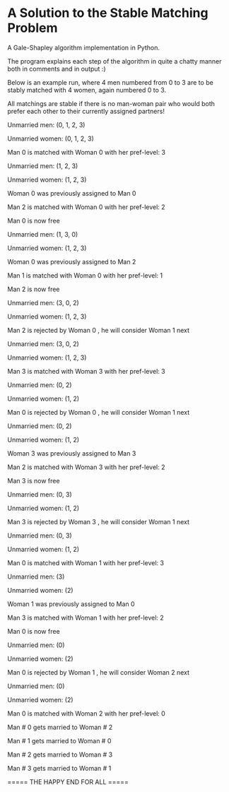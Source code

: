 # A Solution to the Stable Matching Problem
A Gale-Shapley algorithm implementation in Python.

The program explains each step of the algorithm in quite a chatty manner both in comments and in output :)

Below is an example run, where 4 men numbered from 0 to 3 are to be stably matched with 4 women, again numbered 0 to 3.

All matchings are stable if there is no man-woman pair who would both prefer each other to their currently assigned partners!

Unmarried men: (0, 1, 2, 3)

Unmarried women: (0, 1, 2, 3)

Man 0 is matched with Woman 0 with her pref-level: 3



Unmarried men: (1, 2, 3)

Unmarried women: (1, 2, 3)

Woman 0 was previously assigned to Man 0

Man 2 is matched with Woman 0 with her pref-level: 2

Man 0 is now free



Unmarried men: (1, 3, 0)

Unmarried women: (1, 2, 3)

Woman 0 was previously assigned to Man 2

Man 1 is matched with Woman 0 with her pref-level: 1

Man 2 is now free



Unmarried men: (3, 0, 2)

Unmarried women: (1, 2, 3)

Man 2 is rejected by Woman 0 , he will consider Woman 1 next



Unmarried men: (3, 0, 2)

Unmarried women: (1, 2, 3)

Man 3 is matched with Woman 3 with her pref-level: 3



Unmarried men: (0, 2)

Unmarried women: (1, 2)

Man 0 is rejected by Woman 0 , he will consider Woman 1 next



Unmarried men: (0, 2)

Unmarried women: (1, 2)

Woman 3 was previously assigned to Man 3

Man 2 is matched with Woman 3 with her pref-level: 2

Man 3 is now free



Unmarried men: (0, 3)

Unmarried women: (1, 2)

Man 3 is rejected by Woman 3 , he will consider Woman 1 next



Unmarried men: (0, 3)

Unmarried women: (1, 2)

Man 0 is matched with Woman 1 with her pref-level: 3



Unmarried men: (3)

Unmarried women: (2)

Woman 1 was previously assigned to Man 0

Man 3 is matched with Woman 1 with her pref-level: 2

Man 0 is now free



Unmarried men: (0)

Unmarried women: (2)

Man 0 is rejected by Woman 1 , he will consider Woman 2 next



Unmarried men: (0)

Unmarried women: (2)

Man 0 is matched with Woman 2 with her pref-level: 0



Man # 0 gets married to Woman # 2

Man # 1 gets married to Woman # 0

Man # 2 gets married to Woman # 3

Man # 3 gets married to Woman # 1

===== THE HAPPY END FOR ALL =====
